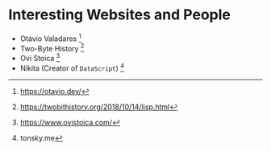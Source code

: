 # Interesting Websites and People

- Otávio Valadares [^1]
- Two-Byte History [^2]
- Ovi Stoica  [^3]
- Nikita (Creator of `DataScript`) [^4]

[^1]: https://otavio.dev/
[^2]: https://twobithistory.org/2018/10/14/lisp.html
[^3]: https://www.ovistoica.com/
[^4]: tonsky.me
